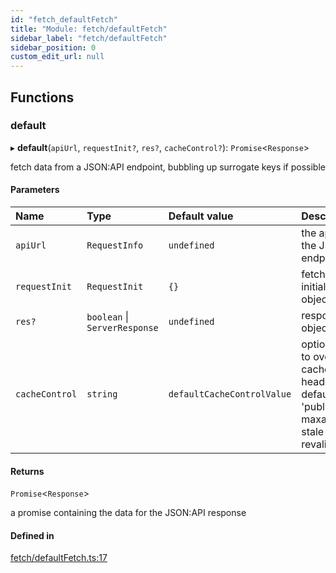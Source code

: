 ```yaml
---
id: "fetch_defaultFetch"
title: "Module: fetch/defaultFetch"
sidebar_label: "fetch/defaultFetch"
sidebar_position: 0
custom_edit_url: null
---
```


## Functions

### default

▸ **default**(`apiUrl`, `requestInit?`, `res?`, `cacheControl?`): `Promise`<`Response`\>

fetch data from a JSON:API endpoint, bubbling up surrogate keys if possible

#### Parameters

| Name | Type | Default value | Description |
| :------ | :------ | :------ | :------ |
| `apiUrl` | `RequestInfo` | `undefined` | the api url for the JSON:API endpoint |
| `requestInit` | `RequestInit` | `{}` | fetch initialization object |
| `res?` | `boolean` \| `ServerResponse` | `undefined` | response object |
| `cacheControl` | `string` | `defaultCacheControlValue` | optional value to override cache control header, defaults to 'public, s-maxage=10, stale-while-revalidate=600' |

#### Returns

`Promise`<`Response`\>

a promise containing the data for the JSON:API response

#### Defined in

[fetch/defaultFetch.ts:17](https://github.com/CobyPear/decoupled-kit-js/blob/1d4dd35e/packages/drupal-kit/src/fetch/defaultFetch.ts#L17)
